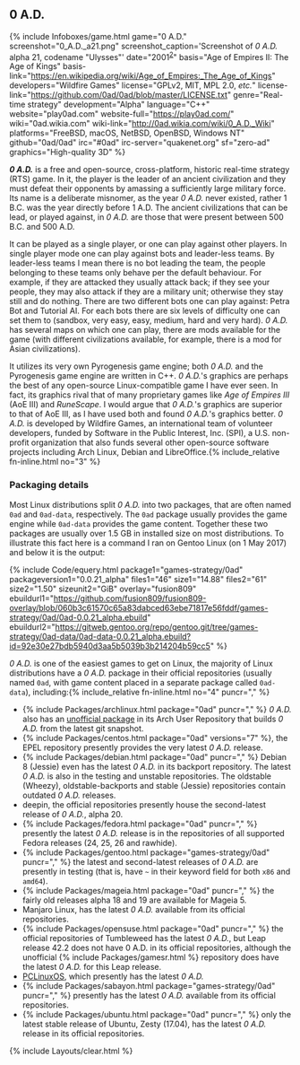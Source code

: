 ## 0 A.D.
{% include Infoboxes/game.html game="0 A.D." screenshot="0_A.D._a21.png" screenshot_caption='Screenshot of <i>0 A.D.</i> alpha 21, codename "Ulysses"' date="2001<sup><a href='#fn:2' class='footnote'>2</a></sup>" basis="Age of Empires II: The Age of Kings" basis-link="https://en.wikipedia.org/wiki/Age_of_Empires:_The_Age_of_Kings" developers="Wildfire Games" license="GPLv2, MIT, MPL 2.0, <i>etc.</i>" license-link="https://github.com/0ad/0ad/blob/master/LICENSE.txt" genre="Real-time strategy" development="Alpha" language="C++" website="play0ad.com" website-full="https://play0ad.com/" wiki="0ad.wikia.com" wiki-link="http://0ad.wikia.com/wiki/0_A.D._Wiki" platforms="FreeBSD, macOS, NetBSD, OpenBSD, Windows NT" github="0ad/0ad" irc="#0ad" irc-server="quakenet.org" sf="zero-ad" graphics="High-quality 3D" %}

***0 A.D.*** is a free and open-source, cross-platform, historic real-time strategy (RTS) game. In it, the player is the leader of an ancient civilization and they must defeat their opponents by amassing a sufficiently large military force. Its name is a deliberate misnomer, as the year *0 A.D.* never existed, rather 1 B.C. was the year directly before 1 A.D. The ancient civilizations that can be lead, or played against, in *0 A.D.* are those that were present between 500 B.C. and 500 A.D.

It can be played as a single player, or one can play against other players. In single player mode one can play against bots and leader-less teams. By leader-less teams I mean there is no bot leading the team, the people belonging to these teams only behave per the default behaviour. For example, if they are attacked they usually attack back; if they see your people, they may also attack if they are a military unit; otherwise they stay still and do nothing. There are two different bots one can play against: Petra Bot and Tutorial AI. For each bots there are six levels of difficulty one can set them to (sandbox, very easy, easy, medium, hard and very hard). *0 A.D.* has several maps on which one can play, there are mods available for the game (with different civilizations available, for example, there is a mod for Asian civilizations).

It utilizes its very own Pyrogenesis game engine; both *0 A.D.* and the Pyrogenesis game engine are written in C++. *0 A.D.*'s graphics are perhaps the best of any open-source Linux-compatible game I have ever seen. In fact, its graphics rival that of many proprietary games like *Age of Empires III* (AoE III) and *RuneScape*. I would argue that *0 A.D.*'s graphics are superior to that of AoE III, as I have used both and found *0 A.D.*'s graphics better. *0 A.D.* is developed by Wildfire Games, an international team of volunteer developers, funded by Software in the Public Interest, Inc. (SPI), a U.S. non-profit organization that also funds several other open-source software projects including Arch Linux, Debian and LibreOffice.{% include_relative fn-inline.html no="3" %}

### Packaging details
Most Linux distributions split *0 A.D.* into two packages, that are often named `0ad` and `0ad-data`, respectively. The `0ad` package usually provides the game engine while `0ad-data` provides the game content. Together these two packages are usually over 1.5 GB in installed size on most distributions. To illustrate this fact here is a command I ran on Gentoo Linux (on 1 May 2017) and below it is the output:

{% include Code/equery.html package1="games-strategy/0ad" packageversion1="0.0.21_alpha" files1="46" size1="14.88" files2="61" size2="1.50" sizeunit2="GiB" overlay="fusion809" ebuildurl1="https://github.com/fusion809/fusion809-overlay/blob/060b3c61570c65a83dabced63ebe71817e56fddf/games-strategy/0ad/0ad-0.0.21_alpha.ebuild" ebuildurl2="https://gitweb.gentoo.org/repo/gentoo.git/tree/games-strategy/0ad-data/0ad-data-0.0.21_alpha.ebuild?id=92e30e27bdb5940d3aa5b5039b3b214204b59cc5" %}

*0 A.D.* is one of the easiest games to get on Linux, the majority of Linux distributions have a *0 A.D.* package in their official repositories (usually named `0ad`, with game content placed in a separate package called `0ad-data`), including:{% include_relative fn-inline.html no="4" puncr="," %}

* {% include Packages/archlinux.html package="0ad" puncr="," %} *0 A.D.* also has an [unofficial package](https://aur.archlinux.org/packages/0ad-git) in its Arch User Repository that builds *0 A.D.* from the latest git snapshot.
* {% include Packages/centos.html package="0ad" versions="7" %}, the EPEL repository presently provides the very latest *0 A.D.* release.
* {% include Packages/debian.html package="0ad" puncr="," %} Debian 8 (Jessie) even has the latest *0 A.D.* in its backport repository. The latest *0 A.D.* is also in the testing and unstable repositories. The oldstable (Wheezy), oldstable-backports and stable (Jessie) repositories contain outdated *0 A.D.* releases.
* deepin, the official repositories presently house the second-latest release of *0 A.D.*, alpha 20.
* {% include Packages/fedora.html package="0ad" puncr="," %} presently the latest *0 A.D.* release is in the repositories of all supported Fedora releases (24, 25, 26 and rawhide).
* {% include Packages/gentoo.html package="games-strategy/0ad" puncr="," %} the latest and second-latest releases of *0 A.D.* are presently in testing (that is, have `~` in their keyword field for both `x86` and `amd64`).
* {% include Packages/mageia.html package="0ad" puncr="," %} the fairly old releases alpha 18 and 19 are available for Mageia 5.
* Manjaro Linux, has the latest *0 A.D.* available from its official repositories.
* {% include Packages/opensuse.html package="0ad" puncr="," %} the official repositories of Tumbleweed has the latest *0 A.D.*, but Leap release 42.2 does not have 0 A.D. in its official repositories, although the unofficial {% include Packages/gamesr.html %} repository does have the latest *0 A.D.* for this Leap release.
* [PCLinuxOS](http://rpm.pbone.net/index.php3/stat/4/idpl/34712537/dir/pclinuxos/com/0ad-0.0.21-1pclos2016.x86_64.rpm.html), which presently has the latest *0 A.D.*
* {% include Packages/sabayon.html package="games-strategy/0ad" puncr="," %} presently has the latest *0 A.D.* available from its official repositories.  
* {% include Packages/ubuntu.html package="0ad" puncr="," %} only the latest stable release of Ubuntu, Zesty (17.04), has the latest *0 A.D.* release in its official repositories.

{% include Layouts/clear.html %}
